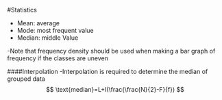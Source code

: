 #Statistics
- Mean: average
- Mode: most frequent value
- Median: middle Value

-Note that frequency density should be used when making a bar graph of frequency if the classes are uneven

####Interpolation
-Interpolation is required to determine the median of grouped data
$$
\text{median}=L+I(\frac{\frac{N}{2}-F}{f})
$$
